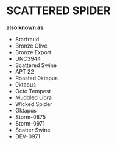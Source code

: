 # SCATTERED SPIDER

**also known as:**
- Starfraud
- Bronze Olive
- Bronze Export
- UNC3944
- Scattered Swine
- APT 22
- Roasted 0ktapus
- 0ktapus
- Octo Tempest
- Muddled Libra
- Wicked Spider
- Oktapus
- Storm-0875
- Storm-0971
- Scatter Swine
- DEV-0971
